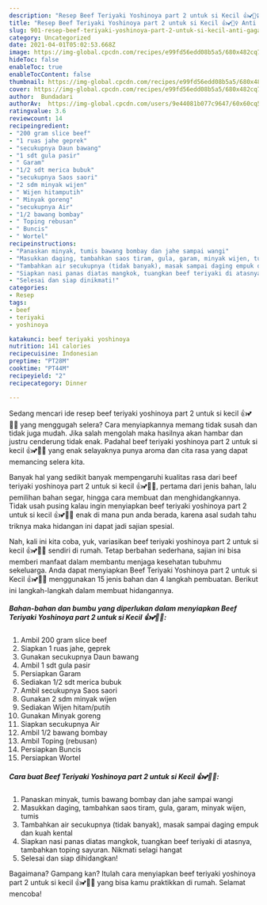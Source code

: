 ```yaml
---
description: "Resep Beef Teriyaki Yoshinoya part 2 untuk si Kecil 👍💕🙅‍♀️ Anti Gagal"
title: "Resep Beef Teriyaki Yoshinoya part 2 untuk si Kecil 👍💕🙅‍♀️ Anti Gagal"
slug: 901-resep-beef-teriyaki-yoshinoya-part-2-untuk-si-kecil-anti-gagal
category: Uncategorized
date: 2021-04-01T05:02:53.668Z
image: https://img-global.cpcdn.com/recipes/e99fd56edd08b5a5/680x482cq70/beef-teriyaki-yoshinoya-part-2-untuk-si-kecil-foto-resep-utama.jpg
hideToc: false
enableToc: true
enableTocContent: false
thumbnail: https://img-global.cpcdn.com/recipes/e99fd56edd08b5a5/680x482cq70/beef-teriyaki-yoshinoya-part-2-untuk-si-kecil-foto-resep-utama.jpg
cover: https://img-global.cpcdn.com/recipes/e99fd56edd08b5a5/680x482cq70/beef-teriyaki-yoshinoya-part-2-untuk-si-kecil-foto-resep-utama.jpg
author:  Bundadari
authorAv:  https://img-global.cpcdn.com/users/9e44081b077c9647/60x60cq50/avatar.jpg
ratingvalue: 3.6
reviewcount: 14
recipeingredient:
- "200 gram slice beef"
- "1 ruas jahe geprek"
- "secukupnya Daun bawang"
- "1 sdt gula pasir"
- " Garam"
- "1/2 sdt merica bubuk"
- "secukupnya Saos saori"
- "2 sdm minyak wijen"
- " Wijen hitamputih"
- " Minyak goreng"
- "secukupnya Air"
- "1/2 bawang bombay"
- " Toping rebusan"
- " Buncis"
- " Wortel"
recipeinstructions:
- "Panaskan minyak, tumis bawang bombay dan jahe sampai wangi"
- "Masukkan daging, tambahkan saos tiram, gula, garam, minyak wijen, tumis"
- "Tambahkan air secukupnya (tidak banyak), masak sampai daging empuk dan kuah kental"
- "Siapkan nasi panas diatas mangkok, tuangkan beef teriyaki di atasnya, tambahkan toping sayuran. Nikmati selagi hangat"
- "Selesai dan siap dinikmati!"
categories:
- Resep
tags:
- beef
- teriyaki
- yoshinoya

katakunci: beef teriyaki yoshinoya 
nutrition: 141 calories
recipecuisine: Indonesian
preptime: "PT28M"
cooktime: "PT44M"
recipeyield: "2"
recipecategory: Dinner

---
```



Sedang mencari ide resep beef teriyaki yoshinoya part 2 untuk si kecil 👍💕🙅‍♀️ yang menggugah selera? Cara menyiapkannya memang tidak susah dan tidak juga mudah. Jika salah mengolah maka hasilnya akan hambar dan justru cenderung tidak enak. Padahal beef teriyaki yoshinoya part 2 untuk si kecil 👍💕🙅‍♀️ yang enak selayaknya punya aroma dan cita rasa yang dapat memancing selera kita.


Banyak hal yang sedikit banyak mempengaruhi kualitas rasa dari beef teriyaki yoshinoya part 2 untuk si kecil 👍💕🙅‍♀️, pertama dari jenis bahan, lalu pemilihan bahan segar, hingga cara membuat dan menghidangkannya. Tidak usah pusing kalau ingin menyiapkan beef teriyaki yoshinoya part 2 untuk si kecil 👍💕🙅‍♀️ enak di mana pun anda berada, karena asal sudah tahu triknya maka hidangan ini dapat jadi sajian spesial.




Nah, kali ini kita coba, yuk, variasikan beef teriyaki yoshinoya part 2 untuk si kecil 👍💕🙅‍♀️ sendiri di rumah. Tetap berbahan sederhana, sajian ini bisa memberi manfaat dalam membantu menjaga kesehatan tubuhmu sekeluarga. Anda dapat menyiapkan Beef Teriyaki Yoshinoya part 2 untuk si Kecil 👍💕🙅‍♀️ menggunakan 15 jenis bahan dan 4 langkah pembuatan. Berikut ini langkah-langkah dalam membuat hidangannya.

<!--inarticleads1-->

##### Bahan-bahan dan bumbu yang diperlukan dalam menyiapkan Beef Teriyaki Yoshinoya part 2 untuk si Kecil 👍💕🙅‍♀️:

1. Ambil 200 gram slice beef
1. Siapkan 1 ruas jahe, geprek
1. Gunakan secukupnya Daun bawang
1. Ambil 1 sdt gula pasir
1. Persiapkan  Garam
1. Sediakan 1/2 sdt merica bubuk
1. Ambil secukupnya Saos saori
1. Gunakan 2 sdm minyak wijen
1. Sediakan  Wijen hitam/putih
1. Gunakan  Minyak goreng
1. Siapkan secukupnya Air
1. Ambil 1/2 bawang bombay
1. Ambil  Toping (rebusan)
1. Persiapkan  Buncis
1. Persiapkan  Wortel




<!--inarticleads2-->

##### Cara buat Beef Teriyaki Yoshinoya part 2 untuk si Kecil 👍💕🙅‍♀️:

1. Panaskan minyak, tumis bawang bombay dan jahe sampai wangi
1. Masukkan daging, tambahkan saos tiram, gula, garam, minyak wijen, tumis
1. Tambahkan air secukupnya (tidak banyak), masak sampai daging empuk dan kuah kental
1. Siapkan nasi panas diatas mangkok, tuangkan beef teriyaki di atasnya, tambahkan toping sayuran. Nikmati selagi hangat
1. Selesai dan siap dihidangkan!



Bagaimana? Gampang kan? Itulah cara menyiapkan beef teriyaki yoshinoya part 2 untuk si kecil 👍💕🙅‍♀️ yang bisa kamu praktikkan di rumah. Selamat mencoba!

